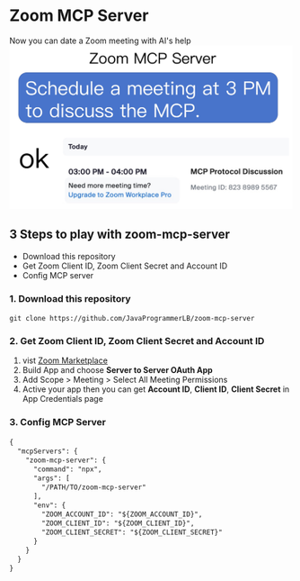 # Zoom MCP Server

Now you can date a Zoom meeting with AI's help
![about.jpg](about.jpg)

## 3 Steps to play with zoom-mcp-server

- Download this repository
- Get Zoom Client ID, Zoom Client Secret and Account ID
- Config MCP server

### 1. Download this repository

```
git clone https://github.com/JavaProgrammerLB/zoom-mcp-server
```

### 2. Get Zoom Client ID, Zoom Client Secret and Account ID

1. vist [Zoom Marketplace](https://marketplace.zoom.us/)
1. Build App and choose **Server to Server OAuth App**
1. Add Scope > Meeting > Select All Meeting Permissions
1. Active your app
   then you can get **Account ID**, **Client ID**, **Client Secret** in App Credentials page

### 3. Config MCP Server

```
{
  "mcpServers": {
    "zoom-mcp-server": {
      "command": "npx",
      "args": [
        "/PATH/TO/zoom-mcp-server"
      ],
      "env": {
        "ZOOM_ACCOUNT_ID": "${ZOOM_ACCOUNT_ID}",
        "ZOOM_CLIENT_ID": "${ZOOM_CLIENT_ID}",
        "ZOOM_CLIENT_SECRET": "${ZOOM_CLIENT_SECRET}"
      }
    }
  }
}
```
